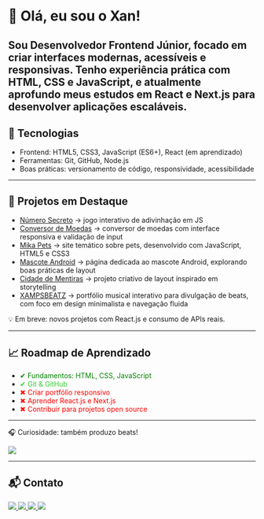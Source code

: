 # 👋 Olá, eu sou o Xan!

Sou Desenvolvedor Frontend Júnior, focado em criar interfaces modernas, acessíveis e responsivas.
Tenho experiência prática com HTML, CSS e JavaScript, e atualmente aprofundo meus estudos em React e Next.js para desenvolver aplicações escaláveis. 
---

## 🚀 Tecnologias
- Frontend: HTML5, CSS3, JavaScript (ES6+), React (em aprendizado)
- Ferramentas: Git, GitHub, Node.js
- Boas práticas: versionamento de código, responsividade, acessibilidade

---

## 📌 Projetos em Destaque
- [Número Secreto](https://alexandrexan.github.io/logica-js-projeto_inicial/) → jogo interativo de adivinhação em JS  
- [Conversor de Moedas](https://alexandrexan.github.io/conversor-de-moedas/) → conversor de moedas com interface responsiva e validação de input 
- [Mika Pets](https://alexandrexan.github.io/mika-pets/#) → site temático sobre pets, desenvolvido com JavaScript, HTML5 e CSS3  
- [Mascote Android](https://alexandrexan.github.io/projeto-android/) → página dedicada ao mascote Android, explorando boas práticas de layout 
- [Cidade de Mentiras](https://alexandrexan.github.io/projeto-cidade-de-mentira/) → projeto criativo de layout inspirado em storytelling
- [XAMPSBEATZ](https://alexandrexan.github.io/xampsbeatz/) → portfólio musical interativo para divulgação de beats, com foco em design minimalista e navegação fluida

💡 Em breve: novos projetos com React.js e consumo de APIs reais.

---

## 📈 Roadmap de Aprendizado

- <span style="color:green">✔ Fundamentos: HTML, CSS, JavaScript</span>  
- <span style="color:limegreen">✔ Git & GitHub</span>  
- <span style="color:red">✖ Criar portfólio responsivo</span>  
- <span style="color:red">✖ Aprender React.js e Next.js</span>  
- <span style="color:red">✖ Contribuir para projetos open source</span> 

---

🎧 Curiosidade: também produzo beats!
<p align="left">
  <a href="https://soundcloud.com/xampsbeatz" target="_blank">
    <img src="https://img.shields.io/badge/SoundCloud-FF5500?style=for-the-badge&logo=soundcloud&logoColor=white"/>
  </a>
</p>

---

## 📬 Contato

<p align="left">
  <a href="https://www.linkedin.com/in/alexandreap/">
    <img src="https://img.shields.io/badge/LinkedIn-0A66C2?style=for-the-badge&logo=linkedin&logoColor=white"/>
  </a>
  <a href="https://alexandrexan.github.io/projetos-do-xan/">
    <img src="https://img.shields.io/badge/Portfólio-000000?style=for-the-badge&logo=githubpages&logoColor=white"/>
  </a>
  <a href="mailto:xampsbeatz@gmail.com">
    <img src="https://img.shields.io/badge/Email-D14836?style=for-the-badge&logo=gmail&logoColor=white"/>
  </a>
  <a href="https://linktr.ee/xampsbeatz">
    <img src="https://img.shields.io/badge/Linktree-39E09B?style=for-the-badge&logo=linktree&logoColor=white"/>
  </a>
</p>
